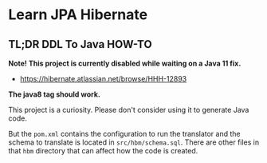Learn JPA Hibernate
===================

## TL;DR DDL To Java HOW-TO

**Note! This project is currently disabled while waiting on a Java 11 fix.**

* https://hibernate.atlassian.net/browse/HHH-12893

**The java8 tag should work.**

This project is a curiosity. Please don't consider using it to generate Java code.

But the `pom.xml` contains the configuration to run the translator and the schema to 
translate is located in `src/hbm/schema.sql`. There are other files in that `hbm` directory
that can affect how the code is created.

